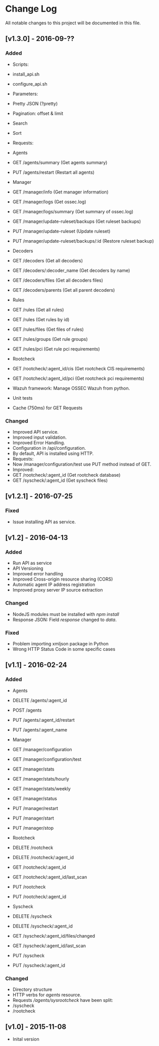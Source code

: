 # Change Log
All notable changes to this project will be documented in this file.


## [v1.3.0] - 2016-09-??
### Added
- Scripts:
 - install_api.sh
 - configure_api.sh
- Parameters:
 - Pretty JSON (?pretty)
 - Pagination: offset & limit
 - Search
 - Sort
- Requests:
 - Agents
  - GET /agents/summary (Get agents summary)
  - PUT /agents/restart (Restart all agents)
 - Manager
  - GET /manager/info (Get manager information)
  - GET /manager/logs (Get ossec.log)
  - GET /manager/logs/summary (Get summary of ossec.log)
  - GET /manager/update-ruleset/backups (Get ruleset backups)
  - PUT /manager/update-ruleset (Update ruleset)
  - PUT /manager/update-ruleset/backups/:id (Restore ruleset backup)
 - Decoders
  - GET /decoders (Get all decoders)
  - GET /decoders/:decoder_name (Get decoders by name)
  - GET /decoders/files (Get all decoders files)
  - GET /decoders/parents (Get all parent decoders)
 - Rules
  - GET /rules (Get all rules)
  - GET /rules (Get rules by id)
  - GET /rules/files (Get files of rules)
  - GET /rules/groups (Get rule groups)
  - GET /rules/pci (Get rule pci requirements)
 - Rootcheck
  - GET /rootcheck/:agent_id/cis (Get rootcheck CIS requirements)
  - GET /rootcheck/:agent_id/pci (Get rootcheck pci requirements)

- Wazuh framework: Manage OSSEC Wazuh from python.
- Unit tests
- Cache (750ms) for GET Requests

### Changed
- Improved API service.
- Improved input validation.
- Improved Error Handling.
- Configuration in /api/configuration.
- By default, API is installed using HTTP.
- Requests:
 - Now /manager/configuration/test use PUT method instead of GET.
 - Improved:
  - GET /rootcheck/:agent_id (Get rootcheck database)
  - GET /syscheck/:agent_id (Get syscheck files)


## [v1.2.1] - 2016-07-25
### Fixed
- Issue installing API as service.


## [v1.2] - 2016-04-13
### Added
- Run API as service
- API Versioning
- Improved error handling
- Improved Cross-origin resource sharing (CORS)
- Automatic agent IP address registration
- Improved proxy server IP source extraction

### Changed
- NodeJS modules must be installed with *npm install*
- Response JSON: Field *response* changed to *data*.

### Fixed
- Problem importing xmljson package in Python
- Wrong HTTP Status Code in some specific cases


## [v1.1] - 2016-02-24
### Added
- Agents
 - DELETE /agents/:agent_id
 - POST /agents
 - PUT /agents/:agent_id/restart
 - PUT /agents/:agent_name

- Manager
 - GET /manager/configuration
 - GET /manager/configuration/test
 - GET /manager/stats
 - GET /manager/stats/hourly
 - GET /manager/stats/weekly
 - GET /manager/status
 - PUT /manager/restart
 - PUT /manager/start
 - PUT /manager/stop

- Rootcheck
 - DELETE /rootcheck
 - DELETE /rootcheck/:agent_id
 - GET /rootcheck/:agent_id
 - GET /rootcheck/:agent_id/last_scan
 - PUT /rootcheck
 - PUT /rootcheck/:agent_id

- Syscheck
 - DELETE /syscheck
 - DELETE /syscheck/:agent_id
 - GET /syscheck/:agent_id/files/changed
 - GET /syscheck/:agent_id/last_scan
 - PUT /syscheck
 - PUT /syscheck/:agent_id


### Changed
- Directory structure
- HTTP verbs for *agents* resource.
- Requests */agents/sysrootcheck* have been split:
 - /syscheck
 - /rootcheck


## [v1.0] - 2015-11-08
- Inital version
